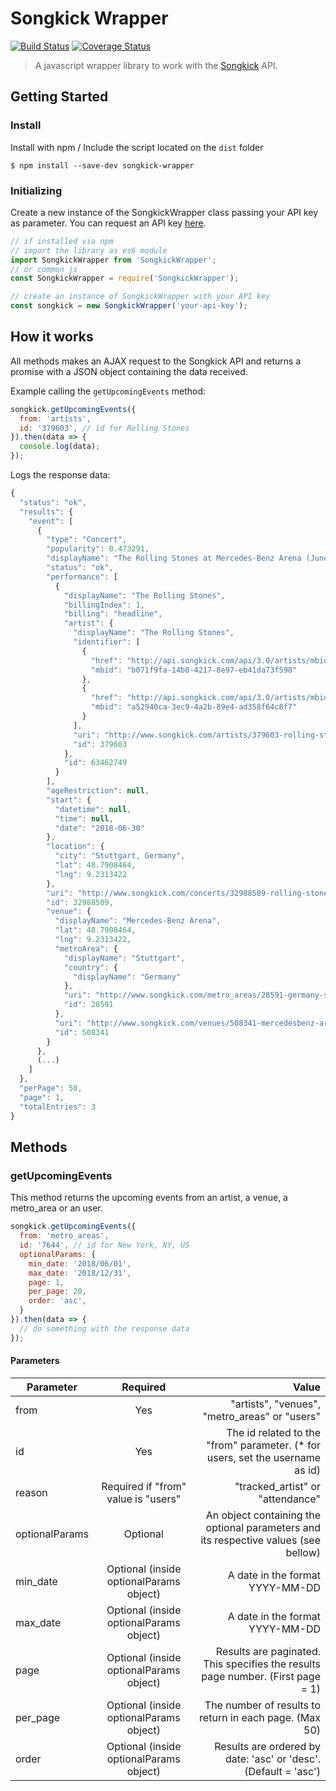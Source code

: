 # Songkick Wrapper

[![Build Status](https://travis-ci.org/pedromuraki/songkick-wrapper.svg?branch=master)](https://travis-ci.org/pedromuraki/songkick-wrapper)
[![Coverage Status](https://coveralls.io/repos/github/pedromuraki/songkick-wrapper/badge.svg?branch=master)](https://coveralls.io/github/pedromuraki/songkick-wrapper?branch=master)

> A javascript wrapper library to work with the [Songkick](https://www.songkick.com/) API.

## Getting Started

### Install

Install with npm / Include the script located on the `dist` folder

````
$ npm install --save-dev songkick-wrapper
````

### Initializing

Create a new instance of the SongkickWrapper class passing your API key as parameter. You can request an API key [here](https://www.songkick.com/api_key_requests/new).

```js
// if installed via npm
// import the library as es6 module
import SongkickWrapper from 'SongkickWrapper';
// or common js
const SongkickWrapper = require('SongkickWrapper');

// create an instance of SongkickWrapper with your API key
const songkick = new SongkickWrapper('your-api-key');
```

## How it works

All methods makes an AJAX request to the Songkick API and returns a promise with a JSON object containing the data received.

Example calling the `getUpcomingEvents` method:

```js
songkick.getUpcomingEvents({
  from: 'artists',
  id: '379603', // id for Rolling Stones
}).then(data => {
  console.log(data);
});
```
Logs the response data:

```js
{
  "status": "ok",
  "results": {
    "event": [
      {
        "type": "Concert",
        "popularity": 0.473291,
        "displayName": "The Rolling Stones at Mercedes-Benz Arena (June 30, 2018)",
        "status": "ok",
        "performance": [
          {
            "displayName": "The Rolling Stones",
            "billingIndex": 1,
            "billing": "headline",
            "artist": {
              "displayName": "The Rolling Stones",
              "identifier": [
                {
                  "href": "http://api.songkick.com/api/3.0/artists/mbid:b071f9fa-14b0-4217-8e97-eb41da73f598.json",
                  "mbid": "b071f9fa-14b0-4217-8e97-eb41da73f598"
                },
                {
                  "href": "http://api.songkick.com/api/3.0/artists/mbid:a52940ca-3ec9-4a2b-89e4-ad358f64c8f7.json",
                  "mbid": "a52940ca-3ec9-4a2b-89e4-ad358f64c8f7"
                }
              ],
              "uri": "http://www.songkick.com/artists/379603-rolling-stones?utm_source=48647&utm_medium=partner",
              "id": 379603
            },
            "id": 63462749
          }
        ],
        "ageRestriction": null,
        "start": {
          "datetime": null,
          "time": null,
          "date": "2018-06-30"
        },
        "location": {
          "city": "Stuttgart, Germany",
          "lat": 48.7908464,
          "lng": 9.2313422
        },
        "uri": "http://www.songkick.com/concerts/32988509-rolling-stones-at-mercedesbenz-arena?utm_source=48647&utm_medium=partner",
        "id": 32988509,
        "venue": {
          "displayName": "Mercedes-Benz Arena",
          "lat": 48.7908464,
          "lng": 9.2313422,
          "metroArea": {
            "displayName": "Stuttgart",
            "country": {
              "displayName": "Germany"
            },
            "uri": "http://www.songkick.com/metro_areas/28591-germany-stuttgart?utm_source=48647&utm_medium=partner",
            "id": 28591
          },
          "uri": "http://www.songkick.com/venues/508341-mercedesbenz-arena?utm_source=48647&utm_medium=partner",
          "id": 508341
        }
      },
      (...)
    ]
  },
  "perPage": 50,
  "page": 1,
  "totalEntries": 3
}
```

## Methods

### getUpcomingEvents

This method returns the upcoming events from an artist, a venue, a metro_area or an user.

```js
songkick.getUpcomingEvents({
  from: 'metro_areas',
  id: '7644', // id for New York, NY, US
  optionalParams: {
    min_date: '2018/06/01',
    max_date: '2018/12/31',
    page: 1,
    per_page: 20,
    order: 'asc',
  }
}).then(data => {
  // do something with the response data
});
```
#### Parameters

| Parameter      | Required                                | Value                                                                                                  |
|----------------|:---------------------------------------:|-------------------------------------------------------------------------------------------------------:|
| from           | Yes                                     | "artists", "venues", "metro_areas" or "users"                                                          |
| id             | Yes                                     | The id related to the "from" parameter. (* for users, set the username as id)                          |
| reason         | Required if "from" value is "users"     | "tracked_artist" or "attendance"                                                                       |
| optionalParams | Optional                                | An object containing the optional parameters and its respective values (see bellow)                    |
| min_date       | Optional (inside optionalParams object) | A date in the format YYYY-MM-DD                                                                        |
| max_date       | Optional (inside optionalParams object) | A date in the format YYYY-MM-DD                                                                        |
| page           | Optional (inside optionalParams object) | Results are paginated. This specifies the results page number. (First page = 1)                        |
| per_page       | Optional (inside optionalParams object) | The number of results to return in each page. (Max 50)                                                 |
| order          | Optional (inside optionalParams object) | Results are ordered by date: 'asc' or 'desc'. (Default = 'asc')                                        |
